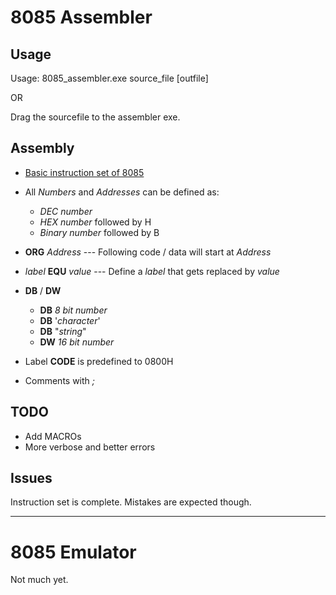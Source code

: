 
# 8085 Assembler

## Usage

Usage: 8085_assembler.exe source_file [outfile]

OR 

Drag the sourcefile to the assembler exe.

## Assembly

- [Basic instruction set of 8085](https://www.tutorialspoint.com/microprocessor/microprocessor_8085_instruction_sets.htm)

- All *Numbers* and *Addresses* can be defined as:
	- *DEC number*
	- *HEX number* followed by H
	- *Binary number* followed by B

- **ORG** *Address* --- Following code / data will start at *Address*

-	*label* **EQU** *value* --- Define a *label* that gets replaced by *value*

- **DB** / **DW**
	- **DB** *8 bit number*
	- **DB** '*character*'
	- **DB** "*string*"
	- **DW** *16 bit number*

-	Label **CODE** is predefined to 0800H

- Comments with *;*



## TODO

- Add MACROs
- More verbose and better errors

## Issues
Instruction set is complete. Mistakes are expected though.

---

# 8085 Emulator

Not much yet.
